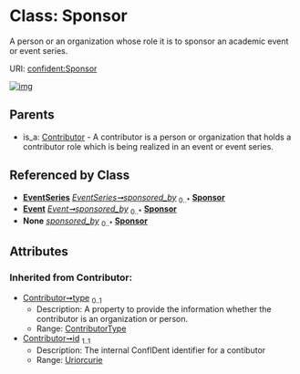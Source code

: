 
# Class: Sponsor


A person or an organization whose role it is to sponsor an academic event or event series.

URI: [confident:Sponsor](https://raw.githubusercontent.com/TIBHannover/ConfIDent_schema/main/src/linkml/confident_schema.yaml#Sponsor)


[![img](https://yuml.me/diagram/nofunky;dir:TB/class/[EventSeries]++-%20sponsored_by%200..*>[Sponsor&#124;type(i):ContributorType%20%3F;id(i):uriorcurie;name(i):string%20%3F],[Event]++-%20sponsored_by%200..*>[Sponsor],[EventSeries]++-%20sponsored_by(i)%200..*>[Sponsor],[Event]++-%20sponsored_by(i)%200..*>[Sponsor],[Contributor]^-[Sponsor],[ExternalIdentifier],[EventSeries],[Event],[Contributor])](https://yuml.me/diagram/nofunky;dir:TB/class/[EventSeries]++-%20sponsored_by%200..*>[Sponsor&#124;type(i):ContributorType%20%3F;id(i):uriorcurie;name(i):string%20%3F],[Event]++-%20sponsored_by%200..*>[Sponsor],[EventSeries]++-%20sponsored_by(i)%200..*>[Sponsor],[Event]++-%20sponsored_by(i)%200..*>[Sponsor],[Contributor]^-[Sponsor],[ExternalIdentifier],[EventSeries],[Event],[Contributor])

## Parents

 *  is_a: [Contributor](Contributor.md) - A contributor is a person or organization that holds a contributor role which is being realized in an event or event series.

## Referenced by Class

 *  **[EventSeries](EventSeries.md)** *[EventSeries➞sponsored_by](EventSeries_sponsored_by.md)*  <sub>0..\*</sub>  **[Sponsor](Sponsor.md)**
 *  **[Event](Event.md)** *[Event➞sponsored_by](Event_sponsored_by.md)*  <sub>0..\*</sub>  **[Sponsor](Sponsor.md)**
 *  **None** *[sponsored_by](sponsored_by.md)*  <sub>0..\*</sub>  **[Sponsor](Sponsor.md)**

## Attributes


### Inherited from Contributor:

 * [Contributor➞type](Contributor_type.md)  <sub>0..1</sub>
     * Description: A property to provide the information whether the contributor is an organization or person.
     * Range: [ContributorType](ContributorType.md)
 * [Contributor➞id](Contributor_id.md)  <sub>1..1</sub>
     * Description: The internal ConfIDent identifier for a contibutor
     * Range: [Uriorcurie](types/Uriorcurie.md)
